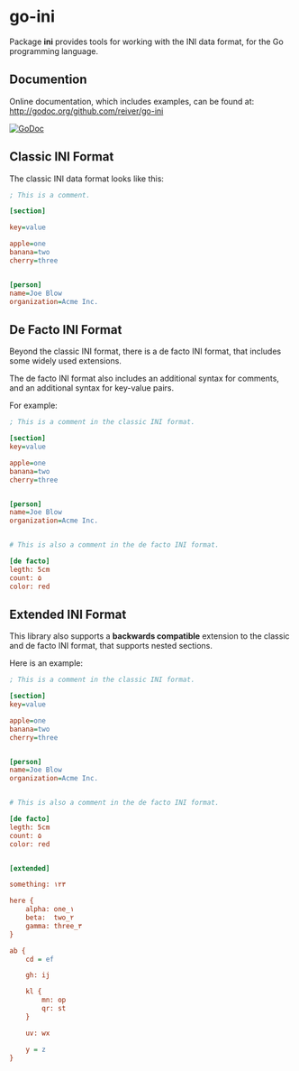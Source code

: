 # go-ini

Package **ini** provides tools for working with the INI data format, for the Go programming language.


## Documention

Online documentation, which includes examples, can be found at: http://godoc.org/github.com/reiver/go-ini

[![GoDoc](https://godoc.org/github.com/reiver/go-ini?status.svg)](https://godoc.org/github.com/reiver/go-ini)



## Classic INI Format

The classic INI data format looks like this:
```ini
; This is a comment.

[section]

key=value

apple=one
banana=two
cherry=three


[person]
name=Joe Blow
organization=Acme Inc.

```

## De Facto INI Format

Beyond the classic INI format, there is a de facto INI format, that includes some widely used extensions.

The de facto INI format also includes an additional syntax for comments, and an additional syntax for key-value pairs.

For example:
```ini
; This is a comment in the classic INI format.

[section]
key=value

apple=one
banana=two
cherry=three


[person]
name=Joe Blow
organization=Acme Inc.


# This is also a comment in the de facto INI format.

[de facto]
legth: 5cm
count: ۵
color: red
```


## Extended INI Format

This library also supports a **backwards compatible** extension to the classic and de facto INI format, that supports nested sections.

Here is an example:

```ini
; This is a comment in the classic INI format.

[section]
key=value

apple=one
banana=two
cherry=three


[person]
name=Joe Blow
organization=Acme Inc.


# This is also a comment in the de facto INI format.

[de facto]
legth: 5cm
count: ۵
color: red


[extended]

something: ۱۲۳

here {
	alpha: one_۱ 
	beta:  two_۲
	gamma: three_۳
}

ab {
	cd = ef

	gh: ij

	kl {
		mn: op
		qr: st
	}

	uv: wx

	y = z
}

```
